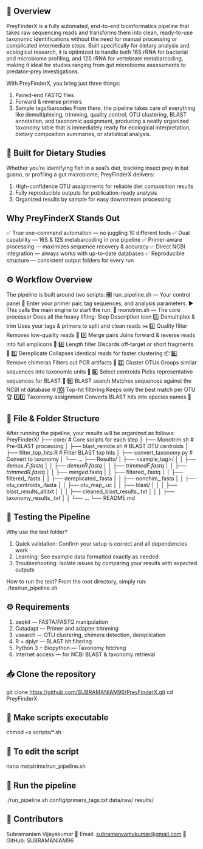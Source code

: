 ## 🌟 Overview
PreyFinderX is a fully automated, end-to-end bioinformatics pipeline that takes raw sequencing reads and transforms them into clean, ready-to-use taxonomic identifications without the need for manual processing or complicated intermediate steps. Built specifically for dietary analysis and ecological research, it is optimized to handle both 16S rRNA for bacterial and microbiome profiling, and 12S rRNA for vertebrate metabarcoding, making it ideal for studies ranging from gut microbiome assessments to predator–prey investigations.

With PreyFinderX, you bring just three things:
   1. Paired-end FASTQ files
   2. Forward & reverse primers
   3. Sample tags/barcodes
From there, the pipeline takes care of everything like demultiplexing, trimming, quality control, OTU clustering, BLAST annotation, and taxonomic assignment, producing a neatly organized taxonomy table that is immediately ready for ecological interpretation, dietary composition summaries, or statistical analysis.

## 🥗 Built for Dietary Studies
Whether you’re identifying fish in a seal’s diet, tracking insect prey in bat guano, or profiling a gut microbiome, PreyFinderX delivers:
  1.  High-confidence OTU assignments for reliable diet composition results
  2.  Fully reproducible outputs for publication-ready analysis
  3.  Organized results by sample for easy downstream processing

## Why PreyFinderX Stands Out
✅ True one-command automation — no juggling 10 different tools
✅ Dual capability — 16S & 12S metabarcoding in one pipeline
✅ Primer-aware processing — maximizes sequence recovery & accuracy
✅ Direct NCBI integration — always works with up-to-date databases
✅ Reproducible structure — consistent output folders for every run

## ⚙️ Workflow Overview
The pipeline is built around two scripts:
🎛️ run_pipeline.sh — Your control panel
📝 Enter your primer pair, tag sequences, and analysis parameters.
▶️ This calls the main engine to start the run.
🧠 monotrim.sh — The core processor
Does all the heavy lifting:
Step	Description	Icon
1️⃣ Demultiplex & trim	Uses your tags & primers to split and clean reads	✂️
2️⃣ Quality filter	Removes low-quality reads	🧹
3️⃣ Merge pairs	Joins forward & reverse reads into full amplicons	🔗
4️⃣ Length filter	Discards off-target or short fragments	📏
5️⃣ Dereplicate	Collapses identical reads for faster clustering	📦
6️⃣ Remove chimeras	Filters out PCR artifacts	🧪
7️⃣ Cluster OTUs	Groups similar sequences into taxonomic units	🧬
8️⃣ Select centroids	Picks representative sequences for BLAST	🎯
9️⃣ BLAST search	Matches sequences against the NCBI nt database	🌐
🔟 Top-hit filtering	Keeps only the best match per OTU	🏆
1️⃣1️⃣ Taxonomy assignment	Converts BLAST hits into species names	📖

## 📂 File & Folder Structure
After running the pipeline, your results will be organized as follows:
PreyFinderX/
├── core/                     # Core scripts for each step
│   ├── Monotrim.sh            # Pre-BLAST processing
│   ├── blast_remote.sh        # BLAST OTU centroids
│   ├── filter_top_hits.R      # Filter BLAST top hits
│   ├── convert_taxonomy.py    # Convert to taxonomy
│   └── ...
├── Results/
│   ├── <sample_tag>/
│   │   ├── demux_<tag>_F.fastq
│   │   ├── demux_<tag>_R.fastq
│   │   ├── trimmed_<tag>_F.fastq
│   │   ├── trimmed_<tag>_R.fastq
│   │   ├── merged_<tag>.fastq
│   │   ├── filtered_<tag>.fastq
│   │   ├── filtered_<tag>.fasta
│   │   ├── dereplicated_<tag>.fasta
│   │   ├── nonchim_<tag>.fasta
│   │   ├── otu_centroids_<tag>.fasta
│   │   ├── otu_map_<tag>.uc
│   │   ├── blast/
│   │   │   ├── blast_results_all.txt
│   │   │   ├── cleaned_blast_results_<tag>.txt
│   │   │   ├── taxonomy_results_<tag>.txt
│   │   └── ...
└── README.md

## 🧪 Testing the Pipeline
Why use the test folder?
  1. Quick validation: Confirm your setup is correct and all dependencies work
  2. Learning: See example data formatted exactly as needed
  3. Troubleshooting: Isolate issues by comparing your results with expected outputs

How to run the test?
From the root directory, simply run:
./testrun_pipeline.sh

## ⚙️ Requirements
   1. seqkit — FASTA/FASTQ manipulation
   2. Cutadapt — Primer and adapter trimming
   3. vsearch — OTU clustering, chimera detection, dereplication
   4. R + dplyr — BLAST hit filtering
   5. Python 3 + Biopython — Taxonomy fetching
   6. Internet access — for NCBI BLAST & taxonomy retrieval

## 📥 Clone the repository
git clone https://github.com/SUBRAMANIAM96/PreyFinderX.git
cd PreyFinderX

## 🔑 Make scripts executable
chmod +x scripts/*.sh

## 🔑 To edit the script 
nano metatrimx/run_pipeline.sh

## 🚀 Run the pipeline
./run_pipeline.sh config/primers_tags.txt data/raw/ results/

## 👥 Contributors
Subramaniam Vijayakumar
📧 Email: subramanyamvkumar@gmail.com
🔗 GitHub: SUBRAMANIAM96




